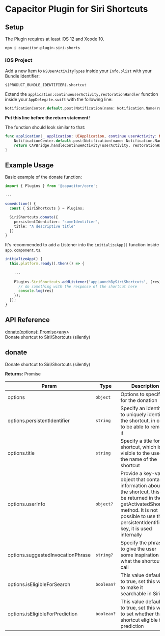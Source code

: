 # Capacitor Plugin for Siri Shortcuts

## Setup

The Plugin requires at least iOS 12 and Xcode 10.

```
npm i capacitor-plugin-siri-shorts
```

### iOS Project

Add a new Item to `NSUserActivityTypes` inside your `Info.plist` with your Bundle Identifier:
```
$(PRODUCT_BUNDLE_IDENTIFIER).shortcut
```

Extend the `application:continueuserActivity,restorationHandler` function inside your `AppDelegate.swift` with the following line:
```swift
NotificationCenter.default.post(Notification(name: Notification.Name(rawValue: "appLaunchBySiriShortcuts"), object: userActivity, userInfo: userActivity.userInfo))
```
**Put this line before the return statement!**

The function should look similar to that:
```swift
func application(_ application: UIApplication, continue userActivity: NSUserActivity, restorationHandler: @escaping ([UIUserActivityRestoring]?) -> Void) -> Bool {
    NotificationCenter.default.post(Notification(name: Notification.Name(rawValue: "appLaunchBySiriShortcuts"), object: userActivity, userInfo: userActivity.userInfo))
    return CAPBridge.handleContinueActivity(userActivity, restorationHandler)
}
```

## Example Usage

Basic example of the donate function:
```ts
import { Plugins } from '@capacitor/core';

...

someAction() {
  const { SiriShortcuts } = Plugins;

  SiriShortcuts.donate({
    persistentIdentifier: "someIdentifier",
    title: "A descriptive title"
  })
}
```

It's recommended to add a Listener into the `initializeApp()` function inside `app.component.ts`.
```ts
initializeApp() {
  this.platform.ready().then(() => {
    
    ...
    
    Plugins.SiriShortcuts.addListener('appLaunchBySiriShortcuts', (res) => {
      // do something with the response of the shortcut here
      console.log(res)
    });
  });
}
```

## API Reference

[donate(options): Promise&lt;any&gt;](#donate)  
Donate shortcut to Siri/Shortcuts (silently)

## donate
Donate shortcut to Siri/Shortcuts (silently)

**Returns:** Promise

| Param | Type | Description |
| --- | --- | --- |
| options | <code>object</code> | Options to specify for the donation |
| options.persistentIdentifier | <code>string</code> | Specify an identifier to uniquely identify the shortcut, in order to be able to remove it |
| options.title | <code>string</code> | Specify a title for the shortcut, which is visible to the user as the name of the shortcut |
| options.userInfo | <code>object?</code> | Provide a key-value object that contains information about the shortcut, this will be returned in the getActivatedShortcut method. It is not possible to use the persistentIdentifier key, it is used internally |
| options.suggestedInvocationPhrase | <code>string?</code> | Specify the phrase to give the user some inspiration on what the shortcut to call |
| options.isEligibleForSearch | <code>boolean?</code> | This value defaults to true, set this value to make it searchable in Siri |
| options.isEligibleForPrediction | <code>boolean?</code> | This value defaults to true, set this value to set whether the shortcut eligible for prediction |
